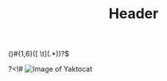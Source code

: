 <header>

# Header
  
</header>
()#{1,6}([ \t](.*))?$

?<!#
![Image of Yaktocat](https://octodex.github.com/images/yaktocat.png)
